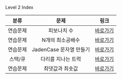 Level 2 Index

|   분류   |          문제           |                                 링크                                 |
| :------: | :---------------------: | :------------------------------------------------------------------: |
| 연습문제 |       피보나치 수       | [바로가기](https://programmers.co.kr/learn/courses/30/lessons/12945) |
| 연습문제 |    N개의 최소공배수     | [바로가기](https://programmers.co.kr/learn/courses/30/lessons/12953) |
| 연습문제 | JadenCase 문자열 만들기 | [바로가기](https://programmers.co.kr/learn/courses/30/lessons/12951) |
| 스택/큐  |   다리를 지나는 트럭    | [바로가기](https://programmers.co.kr/learn/courses/30/lessons/42583) |
| 연습문제 |     최댓값과 최솟값     | [바로가기](https://programmers.co.kr/learn/courses/30/lessons/12939) |
